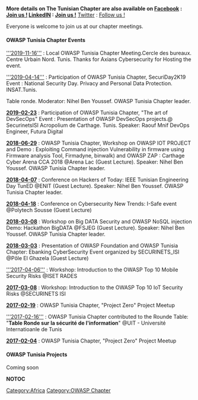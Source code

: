 **More details on The Tunisian Chapter are also available on
[Facebook](Facebook "wikilink") : [Join us
\!](https://www.facebook.com/OWASP.Tunisia.Chapter.Official)
[LinkedIN](LinkedIN "wikilink") : [Join us
\!](https://www.linkedin.com/groups/8591169)**
[Twitter](Twitter "wikilink") : [Follow us
\!](https://twitter.com/#!/OWASP_Tunisia)

Everyone is welcome to join us at our chapter meetings.

#### OWASP Tunisia Chapter Events

['''2019-11-16''']('''2019-02-23''' "wikilink") : Local OWASP Tunisia
Chapter Meeting.Cercle des bureaux. Centre Urbain Nord. Tunis. Thanks
for Axians Cybersecurity for Hosting the event.

['''2019-04-14''']('''2019-02-23''' "wikilink") : Participation of OWASP
Tunisia Chapter, SecuriDay2K19 Event : National Security Day. Privacy
and Personal Data Protection. INSAT.Tunis.

Table ronde. Moderator: Nihel Ben Youssef. OWASP Tunisia Chapter leader.

[**2019-02-23**]('''2019-02-23''' "wikilink") : Participation of OWASP
Tunisia Chapter, "The art of DevSecOps" Event : Presentation of OWASP
DevSecOps projects.@ SecurinetsISI Acropolium de Carthage. Tunis.
Speaker: Raouf Mnif DevOps Engineer, Futura Digital

[**2018-06-29**]('''2018-06-29''' "wikilink") : OWASP Tunisia Chapter,
Workshop on OWASP IOT PROJECT and Demo : Exploiting Command injection
Vulnerability in firmware using Firmware analysis Tool, Firmadyne,
binwalk) and OWASP ZAP : Carthage Cyber Arena CCA 2018 @Arena Lac (Guest
Lecture). Speaker: Nihel Ben Youssef. OWASP Tunisia Chapter leader.

[**2018-04-07**]('''2018-04-07''' "wikilink") : Conference on Hackers of
Today: IEEE Tunisian Engineering Day TunED @ENIT (Guest Lecture).
Speaker: Nihel Ben Youssef. OWASP Tunisia Chapter leader.

[**2018-04-18**]('''2018-04-18''' "wikilink") : Conference on
Cybersecurity New Trends: I-Safe event @Polytech Sousse (Guest Lecture)

[**2018-03-08**]('''2018-03-08''' "wikilink") : Workshop on Big DATA
Security and OWASP NoSQL injection Demo: Hackathon BigDATA @FSJEG (Guest
Lecture). Speaker: Nihel Ben Youssef. OWASP Tunisia Chapter leader.

[**2018-03-03**]('''2018-03-03''' "wikilink") : Presentation of OWASP
Foundation and OWASP Tunisia Chapter: Ebanking CyberSecurity Event
organized by SECURINETS_ISI @Pôle El Ghazela (Guest Lecture)

['''2017-04-06''']('''2017-03-08''' "wikilink") : Workshop: Introduction
to the OWASP Top 10 Mobile Security Risks @ISET RADES

[**2017-03-08**]('''2017-03-08''' "wikilink") : Workshop: Introduction
to the OWASP Top 10 IoT Security Risks @SECURINETS ISI

[**2017-02-19**]('''2017-02-19''' "wikilink") : OWASP Tunisia Chapter,
"Project Zero" Project Meetup

['''2017-02-16''']('''2017-02-19''' "wikilink") : OWASP Tunisia Chapter
contributed to the Rounde Table: "**Table Ronde sur la sécurité de
l'information**" @UIT - Université Internatioanle de Tunis

[**2017-02-04**]('''2017-02-04''' "wikilink") : OWASP Tunisia Chapter,
"Project Zero" Project Meetup

#### OWASP Tunisia Projects

Coming soon

__NOTOC__ <headertabs></headertabs>

[Category:Africa](Category:Africa "wikilink") [Category:OWASP
Chapter](Category:OWASP_Chapter "wikilink")